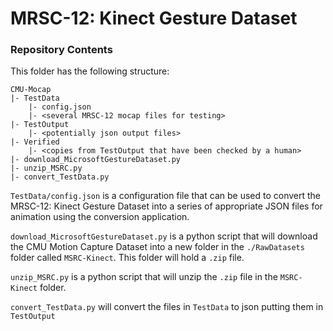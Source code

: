 # MRSC-12: Kinect Gesture Dataset

### Repository Contents
This folder has the following structure:
````
CMU-Mocap
|- TestData
    |- config.json
    |- <several MRSC-12 mocap files for testing>
|- TestOutput
    |- <potentially json output files>
|- Verified
    |- <copies from TestOutput that have been checked by a human>
|- download_MicrosoftGestureDataset.py
|- unzip_MSRC.py
|- convert_TestData.py
````
`TestData/config.json` is a configuration file that can be used to convert the MRSC-12: Kinect Gesture Dataset into a series of 
appropriate JSON files for animation using the conversion application.

`download_MicrosoftGestureDataset.py` is a python script that will download the CMU Motion Capture Dataset into a new 
folder in the `./RawDatasets` folder called `MSRC-Kinect`. This folder will hold a `.zip` file.

`unzip_MSRC.py` is a python script that will unzip the `.zip` file in the `MSRC-Kinect` folder.

`convert_TestData.py` will convert the files in `TestData` to json putting them in `TestOutput`